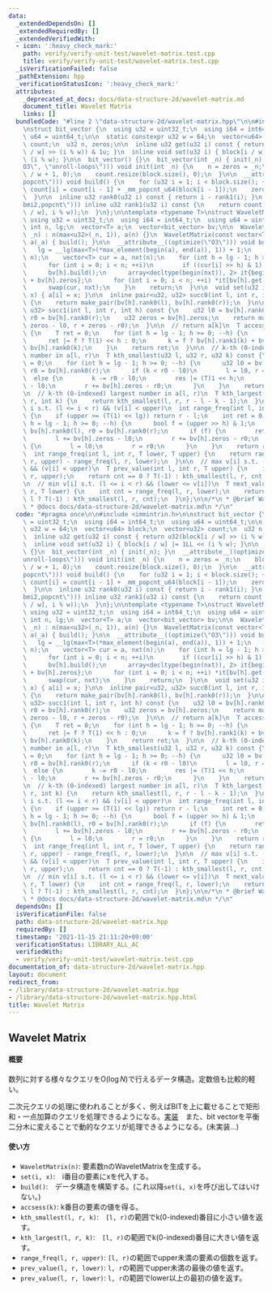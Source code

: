 ```yaml
---
data:
  _extendedDependsOn: []
  _extendedRequiredBy: []
  _extendedVerifiedWith:
  - icon: ':heavy_check_mark:'
    path: verify/verify-unit-test/wavelet-matrix.test.cpp
    title: verify/verify-unit-test/wavelet-matrix.test.cpp
  _isVerificationFailed: false
  _pathExtension: hpp
  _verificationStatusIcon: ':heavy_check_mark:'
  attributes:
    _deprecated_at_docs: docs/data-structure-2d/wavelet-matrix.md
    document_title: Wavelet Matrix
    links: []
  bundledCode: "#line 2 \"data-structure-2d/wavelet-matrix.hpp\"\n\n#include <immintrin.h>\n\
    \nstruct bit_vector {\n  using u32 = uint32_t;\n  using i64 = int64_t;\n  using\
    \ u64 = uint64_t;\n\n  static constexpr u32 w = 64;\n  vector<u64> block;\n  vector<u32>\
    \ count;\n  u32 n, zeros;\n\n  inline u32 get(u32 i) const { return u32(block[i\
    \ / w] >> (i % w)) & 1u; }\n  inline void set(u32 i) { block[i / w] |= 1LL <<\
    \ (i % w); }\n\n  bit_vector() {}\n  bit_vector(int _n) { init(_n); }\n  __attribute__((optimize(\"\
    O3\", \"unroll-loops\"))) void init(int _n) {\n    n = zeros = _n;\n    block.resize(n\
    \ / w + 1, 0);\n    count.resize(block.size(), 0);\n  }\n\n  __attribute__((target(\"\
    popcnt\"))) void build() {\n    for (u32 i = 1; i < block.size(); ++i)\n     \
    \ count[i] = count[i - 1] + _mm_popcnt_u64(block[i - 1]);\n    zeros = rank0(n);\n\
    \  }\n\n  inline u32 rank0(u32 i) const { return i - rank1(i); }\n  __attribute__((target(\"\
    bmi2,popcnt\"))) inline u32 rank1(u32 i) const {\n    return count[i / w] + _mm_popcnt_u64(_bzhi_u64(block[i\
    \ / w], i % w));\n  }\n};\n\ntemplate <typename T>\nstruct WaveletMatrix {\n \
    \ using u32 = uint32_t;\n  using i64 = int64_t;\n  using u64 = uint64_t;\n\n \
    \ int n, lg;\n  vector<T> a;\n  vector<bit_vector> bv;\n\n  WaveletMatrix(u32\
    \ _n) : n(max<u32>(_n, 1)), a(n) {}\n  WaveletMatrix(const vector<T>& _a) : n(_a.size()),\
    \ a(_a) { build(); }\n\n  __attribute__((optimize(\"O3\"))) void build() {\n \
    \   lg = __lg(max<T>(*max_element(begin(a), end(a)), 1)) + 1;\n    bv.assign(lg,\
    \ n);\n    vector<T> cur = a, nxt(n);\n    for (int h = lg - 1; h >= 0; --h) {\n\
    \      for (int i = 0; i < n; ++i)\n        if ((cur[i] >> h) & 1) bv[h].set(i);\n\
    \      bv[h].build();\n      array<decltype(begin(nxt)), 2> it{begin(nxt), begin(nxt)\
    \ + bv[h].zeros};\n      for (int i = 0; i < n; ++i) *it[bv[h].get(i)]++ = cur[i];\n\
    \      swap(cur, nxt);\n    }\n    return;\n  }\n\n  void set(u32 i, const T&\
    \ x) { a[i] = x; }\n\n  inline pair<u32, u32> succ0(int l, int r, int h) const\
    \ {\n    return make_pair(bv[h].rank0(l), bv[h].rank0(r));\n  }\n\n  inline pair<u32,\
    \ u32> succ1(int l, int r, int h) const {\n    u32 l0 = bv[h].rank0(l);\n    u32\
    \ r0 = bv[h].rank0(r);\n    u32 zeros = bv[h].zeros;\n    return make_pair(l +\
    \ zeros - l0, r + zeros - r0);\n  }\n\n  // return a[k]\n  T access(u32 k) const\
    \ {\n    T ret = 0;\n    for (int h = lg - 1; h >= 0; --h) {\n      u32 f = bv[h].get(k);\n\
    \      ret |= f ? T(1) << h : 0;\n      k = f ? bv[h].rank1(k) + bv[h].zeros :\
    \ bv[h].rank0(k);\n    }\n    return ret;\n  }\n\n  // k-th (0-indexed) smallest\
    \ number in a[l, r)\n  T kth_smallest(u32 l, u32 r, u32 k) const {\n    T res\
    \ = 0;\n    for (int h = lg - 1; h >= 0; --h) {\n      u32 l0 = bv[h].rank0(l),\
    \ r0 = bv[h].rank0(r);\n      if (k < r0 - l0)\n        l = l0, r = r0;\n    \
    \  else {\n        k -= r0 - l0;\n        res |= (T)1 << h;\n        l += bv[h].zeros\
    \ - l0;\n        r += bv[h].zeros - r0;\n      }\n    }\n    return res;\n  }\n\
    \n  // k-th (0-indexed) largest number in a[l, r)\n  T kth_largest(int l, int\
    \ r, int k) {\n    return kth_smallest(l, r, r - l - k - 1);\n  }\n\n  // count\
    \ i s.t. (l <= i < r) && (v[i] < upper)\n  int range_freq(int l, int r, T upper)\
    \ {\n    if (upper >= (T(1) << lg)) return r - l;\n    int ret = 0;\n    for (int\
    \ h = lg - 1; h >= 0; --h) {\n      bool f = (upper >> h) & 1;\n      u32 l0 =\
    \ bv[h].rank0(l), r0 = bv[h].rank0(r);\n      if (f) {\n        ret += r0 - l0;\n\
    \        l += bv[h].zeros - l0;\n        r += bv[h].zeros - r0;\n      } else\
    \ {\n        l = l0;\n        r = r0;\n      }\n    }\n    return ret;\n  }\n\n\
    \  int range_freq(int l, int r, T lower, T upper) {\n    return range_freq(l,\
    \ r, upper) - range_freq(l, r, lower);\n  }\n\n  // max v[i] s.t. (l <= i < r)\
    \ && (v[i] < upper)\n  T prev_value(int l, int r, T upper) {\n    int cnt = range_freq(l,\
    \ r, upper);\n    return cnt == 0 ? T(-1) : kth_smallest(l, r, cnt - 1);\n  }\n\
    \n  // min v[i] s.t. (l <= i < r) && (lower <= v[i])\n  T next_value(int l, int\
    \ r, T lower) {\n    int cnt = range_freq(l, r, lower);\n    return cnt == r -\
    \ l ? T(-1) : kth_smallest(l, r, cnt);\n  }\n};\n\n/*\n * @brief Wavelet Matrix\n\
    \ * @docs docs/data-structure-2d/wavelet-matrix.md\n */\n"
  code: "#pragma once\n\n#include <immintrin.h>\n\nstruct bit_vector {\n  using u32\
    \ = uint32_t;\n  using i64 = int64_t;\n  using u64 = uint64_t;\n\n  static constexpr\
    \ u32 w = 64;\n  vector<u64> block;\n  vector<u32> count;\n  u32 n, zeros;\n\n\
    \  inline u32 get(u32 i) const { return u32(block[i / w] >> (i % w)) & 1u; }\n\
    \  inline void set(u32 i) { block[i / w] |= 1LL << (i % w); }\n\n  bit_vector()\
    \ {}\n  bit_vector(int _n) { init(_n); }\n  __attribute__((optimize(\"O3\", \"\
    unroll-loops\"))) void init(int _n) {\n    n = zeros = _n;\n    block.resize(n\
    \ / w + 1, 0);\n    count.resize(block.size(), 0);\n  }\n\n  __attribute__((target(\"\
    popcnt\"))) void build() {\n    for (u32 i = 1; i < block.size(); ++i)\n     \
    \ count[i] = count[i - 1] + _mm_popcnt_u64(block[i - 1]);\n    zeros = rank0(n);\n\
    \  }\n\n  inline u32 rank0(u32 i) const { return i - rank1(i); }\n  __attribute__((target(\"\
    bmi2,popcnt\"))) inline u32 rank1(u32 i) const {\n    return count[i / w] + _mm_popcnt_u64(_bzhi_u64(block[i\
    \ / w], i % w));\n  }\n};\n\ntemplate <typename T>\nstruct WaveletMatrix {\n \
    \ using u32 = uint32_t;\n  using i64 = int64_t;\n  using u64 = uint64_t;\n\n \
    \ int n, lg;\n  vector<T> a;\n  vector<bit_vector> bv;\n\n  WaveletMatrix(u32\
    \ _n) : n(max<u32>(_n, 1)), a(n) {}\n  WaveletMatrix(const vector<T>& _a) : n(_a.size()),\
    \ a(_a) { build(); }\n\n  __attribute__((optimize(\"O3\"))) void build() {\n \
    \   lg = __lg(max<T>(*max_element(begin(a), end(a)), 1)) + 1;\n    bv.assign(lg,\
    \ n);\n    vector<T> cur = a, nxt(n);\n    for (int h = lg - 1; h >= 0; --h) {\n\
    \      for (int i = 0; i < n; ++i)\n        if ((cur[i] >> h) & 1) bv[h].set(i);\n\
    \      bv[h].build();\n      array<decltype(begin(nxt)), 2> it{begin(nxt), begin(nxt)\
    \ + bv[h].zeros};\n      for (int i = 0; i < n; ++i) *it[bv[h].get(i)]++ = cur[i];\n\
    \      swap(cur, nxt);\n    }\n    return;\n  }\n\n  void set(u32 i, const T&\
    \ x) { a[i] = x; }\n\n  inline pair<u32, u32> succ0(int l, int r, int h) const\
    \ {\n    return make_pair(bv[h].rank0(l), bv[h].rank0(r));\n  }\n\n  inline pair<u32,\
    \ u32> succ1(int l, int r, int h) const {\n    u32 l0 = bv[h].rank0(l);\n    u32\
    \ r0 = bv[h].rank0(r);\n    u32 zeros = bv[h].zeros;\n    return make_pair(l +\
    \ zeros - l0, r + zeros - r0);\n  }\n\n  // return a[k]\n  T access(u32 k) const\
    \ {\n    T ret = 0;\n    for (int h = lg - 1; h >= 0; --h) {\n      u32 f = bv[h].get(k);\n\
    \      ret |= f ? T(1) << h : 0;\n      k = f ? bv[h].rank1(k) + bv[h].zeros :\
    \ bv[h].rank0(k);\n    }\n    return ret;\n  }\n\n  // k-th (0-indexed) smallest\
    \ number in a[l, r)\n  T kth_smallest(u32 l, u32 r, u32 k) const {\n    T res\
    \ = 0;\n    for (int h = lg - 1; h >= 0; --h) {\n      u32 l0 = bv[h].rank0(l),\
    \ r0 = bv[h].rank0(r);\n      if (k < r0 - l0)\n        l = l0, r = r0;\n    \
    \  else {\n        k -= r0 - l0;\n        res |= (T)1 << h;\n        l += bv[h].zeros\
    \ - l0;\n        r += bv[h].zeros - r0;\n      }\n    }\n    return res;\n  }\n\
    \n  // k-th (0-indexed) largest number in a[l, r)\n  T kth_largest(int l, int\
    \ r, int k) {\n    return kth_smallest(l, r, r - l - k - 1);\n  }\n\n  // count\
    \ i s.t. (l <= i < r) && (v[i] < upper)\n  int range_freq(int l, int r, T upper)\
    \ {\n    if (upper >= (T(1) << lg)) return r - l;\n    int ret = 0;\n    for (int\
    \ h = lg - 1; h >= 0; --h) {\n      bool f = (upper >> h) & 1;\n      u32 l0 =\
    \ bv[h].rank0(l), r0 = bv[h].rank0(r);\n      if (f) {\n        ret += r0 - l0;\n\
    \        l += bv[h].zeros - l0;\n        r += bv[h].zeros - r0;\n      } else\
    \ {\n        l = l0;\n        r = r0;\n      }\n    }\n    return ret;\n  }\n\n\
    \  int range_freq(int l, int r, T lower, T upper) {\n    return range_freq(l,\
    \ r, upper) - range_freq(l, r, lower);\n  }\n\n  // max v[i] s.t. (l <= i < r)\
    \ && (v[i] < upper)\n  T prev_value(int l, int r, T upper) {\n    int cnt = range_freq(l,\
    \ r, upper);\n    return cnt == 0 ? T(-1) : kth_smallest(l, r, cnt - 1);\n  }\n\
    \n  // min v[i] s.t. (l <= i < r) && (lower <= v[i])\n  T next_value(int l, int\
    \ r, T lower) {\n    int cnt = range_freq(l, r, lower);\n    return cnt == r -\
    \ l ? T(-1) : kth_smallest(l, r, cnt);\n  }\n};\n\n/*\n * @brief Wavelet Matrix\n\
    \ * @docs docs/data-structure-2d/wavelet-matrix.md\n */\n"
  dependsOn: []
  isVerificationFile: false
  path: data-structure-2d/wavelet-matrix.hpp
  requiredBy: []
  timestamp: '2021-11-15 21:11:20+09:00'
  verificationStatus: LIBRARY_ALL_AC
  verifiedWith:
  - verify/verify-unit-test/wavelet-matrix.test.cpp
documentation_of: data-structure-2d/wavelet-matrix.hpp
layout: document
redirect_from:
- /library/data-structure-2d/wavelet-matrix.hpp
- /library/data-structure-2d/wavelet-matrix.hpp.html
title: Wavelet Matrix
---
```

## Wavelet Matrix

#### 概要

数列に対する様々なクエリを$\mathrm{O}(\log N)$で行えるデータ構造。定数倍も比較的軽い。

二次元クエリの処理に使われることが多く、例えばBITを上に載せることで矩形和・一点加算のクエリを処理できるようになる。[実装](https://nyaannyaan.github.io/library/data-structure-2d/fenwick-tree-on-wavelet-matrix.hpp)　また、bit vectorを平衡二分木に変えることで動的なクエリが処理できるようになる。(未実装…)

#### 使い方

- `WaveletMatrix(n)`: 要素数nのWaveletMatrixを生成する。
- `set(i, x)`:　i番目の要素にxを代入する。
- `build()`:　データ構造を構築する。(これ以降`set(i, x)`を呼び出してはいけない。)
- `accsess(k)`: k番目の要素の値を得る。
- `kth_smallest(l, r, k)`:　`[l, r)`の範囲でk(0-indexed)番目に小さい値を返す。
- `kth_largest(l, r, k)`:　`[l, r)`の範囲でk(0-indexed)番目に大きい値を返す。
- `range_freq(l, r, upper)`: `[l, r)`の範囲でupper未満の要素の個数を返す。
- `prev_value(l, r, lower)`: `l, r`の範囲でupper未満の最後の値を返す。
- `prev_value(l, r, lower)`: `l, r`の範囲でlower以上の最初の値を返す。
